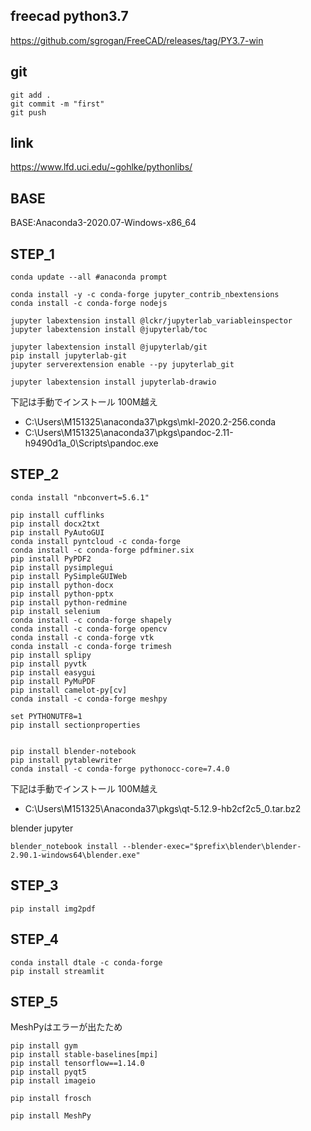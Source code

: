 
## freecad python3.7
https://github.com/sgrogan/FreeCAD/releases/tag/PY3.7-win

## git

```
git add .
git commit -m "first"
git push
```

## link

https://www.lfd.uci.edu/~gohlke/pythonlibs/

## BASE

BASE:Anaconda3-2020.07-Windows-x86_64

## STEP_1

```
conda update --all #anaconda prompt

conda install -y -c conda-forge jupyter_contrib_nbextensions
conda install -c conda-forge nodejs

jupyter labextension install @lckr/jupyterlab_variableinspector
jupyter labextension install @jupyterlab/toc

jupyter labextension install @jupyterlab/git
pip install jupyterlab-git
jupyter serverextension enable --py jupyterlab_git

jupyter labextension install jupyterlab-drawio

```

下記は手動でインストール 100M越え
- C:\Users\M151325\anaconda37\pkgs\mkl-2020.2-256.conda
- C:\Users\M151325\anaconda37\pkgs\pandoc-2.11-h9490d1a_0\Scripts\pandoc.exe	

## STEP_2

```
conda install "nbconvert=5.6.1"

pip install cufflinks
pip install docx2txt
pip install PyAutoGUI
conda install pyntcloud -c conda-forge
conda install -c conda-forge pdfminer.six
pip install PyPDF2
pip install pysimplegui
pip install PySimpleGUIWeb
pip install python-docx
pip install python-pptx
pip install python-redmine
pip install selenium
conda install -c conda-forge shapely
conda install -c conda-forge opencv
conda install -c conda-forge vtk
conda install -c conda-forge trimesh
pip install splipy
pip install pyvtk
pip install easygui
pip install PyMuPDF
pip install camelot-py[cv]  
conda install -c conda-forge meshpy

set PYTHONUTF8=1
pip install sectionproperties


pip install blender-notebook
pip install pytablewriter
conda install -c conda-forge pythonocc-core=7.4.0

```

下記は手動でインストール 100M越え
- C:\Users\M151325\Anaconda37\pkgs\qt-5.12.9-hb2cf2c5_0.tar.bz2

blender jupyter 
```
blender_notebook install --blender-exec="$prefix\blender\blender-2.90.1-windows64\blender.exe"
```


## STEP_3

```
pip install img2pdf
```

## STEP_4

```
conda install dtale -c conda-forge
pip install streamlit

```

## STEP_5

MeshPyはエラーが出たため

```
pip install gym
pip install stable-baselines[mpi]
pip install tensorflow==1.14.0
pip install pyqt5
pip install imageio

pip install frosch

pip install MeshPy

```